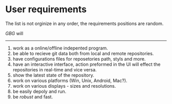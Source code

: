 # User requirements
The list is not orginize in any order, the requirements positions are random.


*GBG* will 
___
  1.  work as a online/offline indepented program.
  2. be able to recieve git data both from local and remote repositories.
  3. have configurations files for reposetories path, styls and more.
  4. have an interactive interface, action preformed in the UI will effect the repositories in real-time and vice versa.
  5. show the latest state of the repository.  
  6. work on various platforms (Win, Unix, Android, Mac?).
  7. work on various displays - sizes and resolutions.
  8. be easily depoly and run.
  9. be _robust_ and fast.
